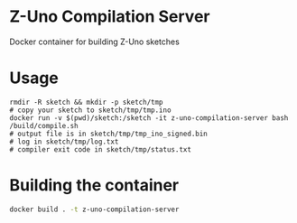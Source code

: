 # Z-Uno Compilation Server

Docker container for building Z-Uno sketches

# Usage

```
rmdir -R sketch && mkdir -p sketch/tmp
# copy your sketch to sketch/tmp/tmp.ino
docker run -v $(pwd)/sketch:/sketch -it z-uno-compilation-server bash /build/compile.sh
# output file is in sketch/tmp/tmp_ino_signed.bin
# log in sketch/tmp/log.txt
# compiler exit code in sketch/tmp/status.txt
```

# Building the container

```sh
docker build . -t z-uno-compilation-server
```
